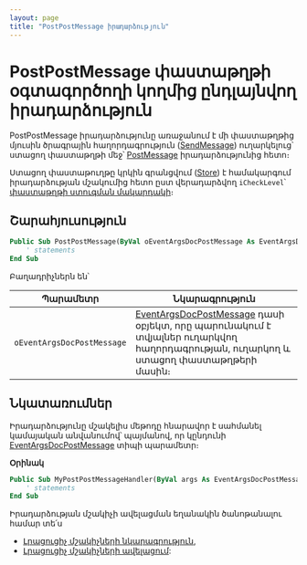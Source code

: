 ```yaml
---
layout: page
title: "PostPostMessage իրադարձություն"
---
```


# PostPostMessage փաստաթղթի օգտագործողի կողմից ընդլայնվող իրադարձություն

PostPostMessage իրադարձությունը առաջանում է մի փաստաթղթից մյուսին ծրագրային հաղորդագրություն ([SendMessage](../../Functions/ASDOC/SendMessage.md)) ուղարկելուց՝ ստացող փաստաթղթի մեջ՝ [PostMessage](../PostMessage.md) իրադարձությունից հետո։

Ստացող փաստաթուղթը կրկին գրանցվում ([Store](../../Functions/ASDOC/Store.md)) է համակարգում իրադարձության մշակումից հետո ըստ վերադարձվող `iCheckLevel`՝ [փաստաթղթի ստուգման մակարդակի](../../Functions/ASDOC/DocCheckLevel.md)։

## Շարահյուսություն

``` vb
Public Sub PostPostMessage(ByVal oEventArgsDocPostMessage As EventArgsDocPostMessage)
    ' statements
End Sub
```

Բաղադրիչներն են՝

|Պարամետր|Նկարագրություն|
|--|--|
|`oEventArgsDocPostMessage`| [EventArgsDocPostMessage](../UserDefinedHandlers.md#eventargsdocpostmessage-class) դասի օբյեկտ, որը պարունակում է տվյալներ ուղարկվող հաղորդագրության, ուղարկող և ստացող փաստաթղթերի մասին։|

## Նկատառումներ

Իրադարձությունը մշակելիս մեթոդը հնարավոր է սահմանել կամայական անվանումով՝ պայմանով, որ կընդունի [EventArgsDocPostMessage](../UserDefinedHandlers.md#eventargsdocpostmessage-class) տիպի պարամետր։

**Օրինակ**

``` vb
Public Sub MyPostPostMessageHandler(ByVal args As EventArgsDocPostMessage) 
    ' statements
End Sub
```

Իրադարձության մշակիչի ավելացման եղանակին ծանոթանալու համար տե՛ս 
* [Լրացուցիչ մշակիչների նկարագրություն](UserDefinedHandlers.md),
* [Լրացուցիչ մշակիչների ավելացում](UserDefinedHandlers.md#մշակիչների-գրանցում):
